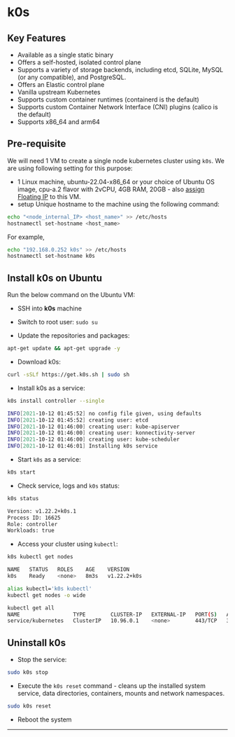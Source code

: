 # k0s

## Key Features

- Available as a single static binary
- Offers a self-hosted, isolated control plane
- Supports a variety of storage backends, including etcd, SQLite, MySQL (or any
compatible), and PostgreSQL.
- Offers an Elastic control plane
- Vanilla upstream Kubernetes
- Supports custom container runtimes (containerd is the default)
- Supports custom Container Network Interface (CNI) plugins (calico is the default)
- Supports x86_64 and arm64

## Pre-requisite

We will need 1 VM to create a single node kubernetes cluster using `k0s`.
We are using following setting for this purpose:

- 1 Linux machine, ubuntu-22.04-x86_64 or your choice of Ubuntu OS image,
cpu-a.2 flavor with 2vCPU, 4GB RAM, 20GB - also [assign Floating IP](../../openstack/create-and-connect-to-the-VM/assign-a-floating-IP.md)
 to this VM.
- setup Unique hostname to the machine using the following command:

```sh
echo "<node_internal_IP> <host_name>" >> /etc/hosts
hostnamectl set-hostname <host_name>
```

For example,

```sh
echo "192.168.0.252 k0s" >> /etc/hosts
hostnamectl set-hostname k0s
```

## Install k0s on Ubuntu

Run the below command on the Ubuntu VM:

- SSH into **k0s** machine
- Switch to root user: `sudo su`

- Update the repositories and packages:

```sh
apt-get update && apt-get upgrade -y
```

- Download k0s:

```sh
curl -sSLf https://get.k0s.sh | sudo sh
```

- Install k0s as a service:

```sh
k0s install controller --single

INFO[2021-10-12 01:45:52] no config file given, using defaults
INFO[2021-10-12 01:45:52] creating user: etcd
INFO[2021-10-12 01:46:00] creating user: kube-apiserver
INFO[2021-10-12 01:46:00] creating user: konnectivity-server
INFO[2021-10-12 01:46:00] creating user: kube-scheduler
INFO[2021-10-12 01:46:01] Installing k0s service
```

- Start `k0s` as a service:

```sh
k0s start
```

- Check service, logs and `k0s` status:

```sh
k0s status

Version: v1.22.2+k0s.1
Process ID: 16625
Role: controller
Workloads: true
```

- Access your cluster using `kubectl`:

```sh
k0s kubectl get nodes

NAME   STATUS   ROLES    AGE    VERSION
k0s    Ready    <none>   8m3s   v1.22.2+k0s
```

```sh
alias kubectl='k0s kubectl'
kubectl get nodes -o wide
```

```sh
kubectl get all
NAME                 TYPE        CLUSTER-IP   EXTERNAL-IP   PORT(S)   AGE
service/kubernetes   ClusterIP   10.96.0.1    <none>        443/TCP   38s
```

## Uninstall k0s

- Stop the service:

```sh
sudo k0s stop
```

- Execute the `k0s reset` command - cleans up the installed system service, data
directories, containers, mounts and network namespaces.

```sh
sudo k0s reset
```

- Reboot the system

---
